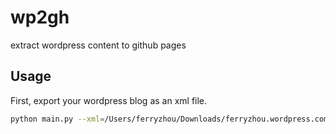 # wp2gh

extract wordpress content to github pages

## Usage

First, export your wordpress blog as an xml file.

```bash
python main.py --xml=/Users/ferryzhou/Downloads/ferryzhou.wordpress.com-2025-07-05-19_00_25/lostferry.wordpress.2025-07-05.000.xml --repo=https://github.com/ferryzhou/ferryzhou.github.io.git
```

